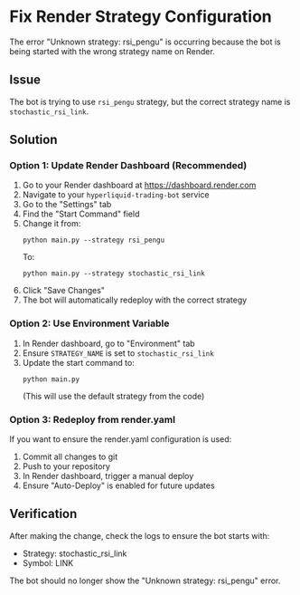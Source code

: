 # Fix Render Strategy Configuration

The error "Unknown strategy: rsi_pengu" is occurring because the bot is being started with the wrong strategy name on Render.

## Issue
The bot is trying to use `rsi_pengu` strategy, but the correct strategy name is `stochastic_rsi_link`.

## Solution

### Option 1: Update Render Dashboard (Recommended)
1. Go to your Render dashboard at https://dashboard.render.com
2. Navigate to your `hyperliquid-trading-bot` service
3. Go to the "Settings" tab
4. Find the "Start Command" field
5. Change it from:
   ```
   python main.py --strategy rsi_pengu
   ```
   To:
   ```
   python main.py --strategy stochastic_rsi_link
   ```
6. Click "Save Changes"
7. The bot will automatically redeploy with the correct strategy

### Option 2: Use Environment Variable
1. In Render dashboard, go to "Environment" tab
2. Ensure `STRATEGY_NAME` is set to `stochastic_rsi_link`
3. Update the start command to:
   ```
   python main.py
   ```
   (This will use the default strategy from the code)

### Option 3: Redeploy from render.yaml
If you want to ensure the render.yaml configuration is used:
1. Commit all changes to git
2. Push to your repository
3. In Render dashboard, trigger a manual deploy
4. Ensure "Auto-Deploy" is enabled for future updates

## Verification
After making the change, check the logs to ensure the bot starts with:
- Strategy: stochastic_rsi_link
- Symbol: LINK

The bot should no longer show the "Unknown strategy: rsi_pengu" error.